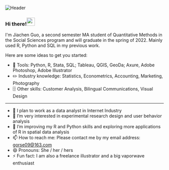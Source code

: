 ![Header](https://user-images.githubusercontent.com/91332664/140627296-6a7fc603-d845-4be0-bdb6-d065898cfa36.jpg "Header")

### Hi there!<img src="https://user-images.githubusercontent.com/91332664/140627300-abc75d98-a37b-4bff-b125-d887608502b6.gif" width="26px">

I'm Jiachen Guo, a second semester MA student of Quantitative Methods in the Social Sciences program and will graduate in the spring of 2022. Mainly used R, Python and SQL in my previous work.

Here are some ideas to get you started:

- :toolbox: Tools: Python, R, Stata, SQL; Tableau, QGIS, GeoDa; Axure, Adobe Photoshop, Adobe Illustrator
- :pencil2: Industry knowledge: Statistics, Econometrics, Accounting, Marketing, Photography
- :file_cabinet:  Other skills: Customer Analysis, Bilingual Communications, Visual Design  
   
----------------------------------------------------------------------------------------------------------
     
- 🔭 I plan to work as a data analyst in Internet Industry
- 🌱 I’m very interested in experimental research design and user behavior analysis
- 👯 I’m improving my R and Python skills and exploring more applications of R in spatial data analysis
- 📫 How to reach me: Please contact me by my email address: gorse09@163.com
- 😄 Pronouns: She / her / hers
- ⚡ Fun fact: I am also a freelance illustrator and a big vaporwave enthusiast
